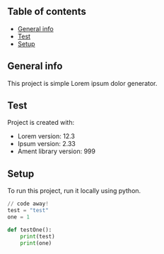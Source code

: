 ## Table of contents
* [General info](#general-info)
* [Test](#technologies)
* [Setup](#setup)

## General info
This project is simple Lorem ipsum dolor generator.
	
## Test
Project is created with:
* Lorem version: 12.3
* Ipsum version: 2.33
* Ament library version: 999
	
## Setup
To run this project, run it locally using python.

```python
// code away!
test = "test"
one = 1

def testOne():
	print(test)
	print(one)
```
